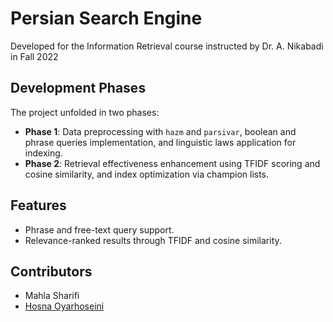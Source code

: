 # Persian Search Engine 

Developed for the Information Retrieval course instructed by Dr. A. Nikabadi in Fall 2022

## Development Phases
The project unfolded in two phases:
- **Phase 1**: Data preprocessing with `hazm` and `parsivar`, boolean and phrase queries implementation, and linguistic laws application for indexing.
- **Phase 2**: Retrieval effectiveness enhancement using TFIDF scoring and cosine similarity, and index optimization via champion lists.

## Features
- Phrase and free-text query support.
- Relevance-ranked results through TFIDF and cosine similarity.

## Contributors
- Mahla Sharifi
- [Hosna Oyarhoseini](https://github.com/hosnahoseini)
